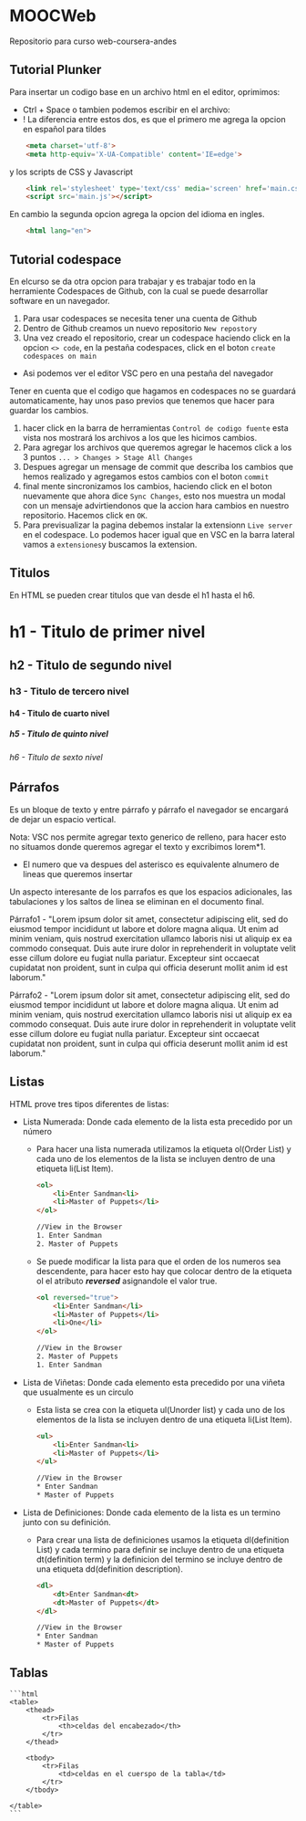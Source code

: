 # MOOCWeb
Repositorio para curso web-coursera-andes

## Tutorial Plunker
Para insertar un codigo base en un archivo html en el editor, oprimimos:
* Ctrl + Space
o tambien podemos escribir en el archivo:
* ! 
La diferencia entre estos dos, es que el primero me agrega la opcion en español para tildes
```html
    <meta charset='utf-8'> 
    <meta http-equiv='X-UA-Compatible' content='IE=edge'>
```
y los scripts de CSS y Javascript
```html
    <link rel='stylesheet' type='text/css' media='screen' href='main.css'>
    <script src='main.js'></script>
```
En cambio la segunda opcion agrega la opcion del idioma en ingles.
```html
    <html lang="en">
```

## Tutorial codespace
En elcurso se da otra opcion para trabajar y es trabajar todo en la herramiente Codespaces de Github, con la cual se puede desarrollar software en un navegador.
1. Para usar codespaces se necesita tener una cuenta de Github
2. Dentro de Github creamos un nuevo repositorio `New repostory`
3. Una vez creado el repositorio, crear un codespace haciendo click en la opcion `<> code`, en la pestaña codespaces, click en el boton `create codespaces on main`
* Asi podemos ver el editor VSC pero en una pestaña del navegador

Tener en cuenta que el codigo que hagamos en codespaces no se guardará automaticamente, hay unos paso previos que tenemos que hacer para guardar los cambios.
1. hacer click en la barra de herramientas `Control de codigo fuente` esta vista nos mostrará los archivos a los que les hicimos cambios.
2. Para agregar los archivos que queremos agregar le hacemos click a los 3 puntos `... > Changes > Stage All Changes`
3. Despues agregar un mensage de commit que describa los cambios que hemos realizado y agregamos estos cambios con el boton `commit`
4. final mente sincronizamos los cambios, haciendo click en el boton nuevamente que ahora dice `Sync Changes`, esto nos muestra un modal con un mensaje advirtiendonos que la accion hara cambios en nuestro repositorio. Hacemos click en `OK`.
5. Para previsualizar la pagina debemos instalar la extensionn `Live server` en el codespace. Lo podemos hacer igual que en VSC en la barra lateral vamos a `extensiones`y buscamos la extension.

## Titulos
En HTML se pueden crear titulos que van desde el h1 hasta el h6.
<h1>h1 - Titulo de primer nivel</h1>
<h2>h2 - Titulo de segundo nivel</h2>
<h3>h3 - Titulo de tercero nivel</h3>
<h4>h4 - Titulo de cuarto nivel</h4>
<h5>h5 - Titulo de quinto nivel</h5>
<h6>h6 - Titulo de sexto nivel</h6>

## Párrafos
Es un bloque de texto y entre párrafo y párrafo el navegador se encargará de dejar un espacio vertical.

Nota: VSC nos permite agregar texto generico de relleno, para hacer esto no situamos donde queremos agregar el texto y excribimos lorem*1.
+ El numero que va despues del asterisco es equivalente alnumero de lineas que queremos insertar

Un aspecto interesante de los parrafos es que los espacios adicionales, las tabulaciones y los saltos de linea se eliminan en el documento final.

<p>Párrafo1 - "Lorem ipsum dolor sit amet, consectetur adipiscing elit, sed do eiusmod tempor incididunt ut labore et dolore magna aliqua. Ut enim ad minim veniam, quis nostrud exercitation ullamco laboris nisi ut aliquip ex ea commodo consequat. Duis aute irure dolor in reprehenderit in voluptate velit esse cillum dolore eu fugiat nulla pariatur. Excepteur sint occaecat cupidatat non proident, sunt in culpa qui officia deserunt mollit anim id est laborum."</p>
<p>Párrafo2 - "Lorem ipsum dolor sit amet, consectetur adipiscing elit, sed do eiusmod tempor incididunt ut labore et dolore magna aliqua. Ut enim ad minim veniam, quis nostrud exercitation ullamco laboris nisi ut aliquip ex ea commodo consequat. Duis aute irure dolor in reprehenderit in voluptate velit esse cillum dolore eu fugiat nulla pariatur. Excepteur sint occaecat cupidatat non proident, sunt in culpa qui officia deserunt mollit anim id est laborum."</p>

## Listas
HTML prove tres tipos diferentes de listas:
* Lista Numerada: Donde cada elemento de la lista esta precedido por un número
    * Para hacer una lista numerada utilizamos la etiqueta ol(Order List) y cada uno de los elementos de la lista se incluyen dentro de una etiqueta li(List Item).
        ```html
        <ol>
            <li>Enter Sandman<li>
            <li>Master of Puppets</li>
        </ol>

        //View in the Browser
        1. Enter Sandman
        2. Master of Puppets
        ```
 
   * Se puede modificar la lista para que el orden de los numeros sea descendente, para hacer esto hay que colocar dentro de la etiqueta ol el atributo ***reversed*** asignandole el valor true.
        ```html
        <ol reversed="true">
            <li>Enter Sandman</li>
            <li>Master of Puppets</li>
            <li>One</li>
        </ol>

        //View in the Browser
        2. Master of Puppets
        1. Enter Sandman
        ```
   
* Lista de Viñetas: Donde cada elemento esta precedido por una viñeta que usualmente es un circulo
    + Esta lista se crea con la etiqueta ul(Unorder list) y cada uno de los elementos de la lista se incluyen dentro de una etiqueta li(List Item).
        ```html
        <ul>
            <li>Enter Sandman<li>
            <li>Master of Puppets</li>
        </ul>

        //View in the Browser
        * Enter Sandman
        * Master of Puppets
        ```
    
* Lista de Definiciones: Donde cada elemento de la lista es un termino junto con su definición.
    + Para crear una lista de definiciones usamos la etiqueta dl(definition List) y cada termino para definir se incluye dentro de una etiqueta dt(definition term) y la definicion del termino se incluye dentro de una etiqueta dd(definition description).
        ```html
        <dl>
            <dt>Enter Sandman<dt>
            <dt>Master of Puppets</dt>
        </dl>

        //View in the Browser
        * Enter Sandman
        * Master of Puppets
        ```


## Tablas
    ```html
    <table>
        <thead>
            <tr>Filas
                <th>celdas del encabezado</th>
            </tr>
        </thead>

        <tbody>
            <tr>Filas
                <td>celdas en el cuerspo de la tabla</td>
            </tr>
        </tbody>

    </table>
    ```

